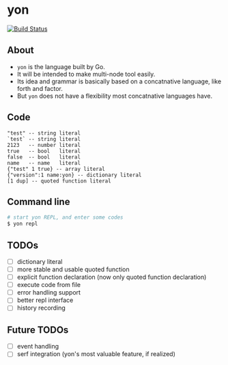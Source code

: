 # yon

[![Build Status](https://travis-ci.org/mk2/yon.svg)](https://travis-ci.org/mk2/yon)

## About
- `yon` is the language built by Go.
- It will be intended to make multi-node tool easily.
- Its idea and grammar is basically based on a concatnative language, like forth and factor.
- But `yon` does not have a flexibility most concatnative languages have.

## Code

```factor
"test" -- string literal
`test` -- string literal
2123   -- number literal
true   -- bool   literal
false  -- bool   literal
name   -- name   literal
{"test" 1 true} -- array literal
{"version":1 name:yon} -- dictionary literal
[1 dup] -- quoted function literal
```

## Command line
```sh
# start yon REPL, and enter some codes
$ yon repl
```

## TODOs
- [ ] dictionary literal
- [ ] more stable and usable quoted function
- [ ] explicit function declaration (now only quoted function declaration)
- [ ] execute code from file
- [ ] error handling support
- [ ] better repl interface
- [ ] history recording

## Future TODOs
- [ ] event handling
- [ ] serf integration (yon's most valuable feature, if realized)
